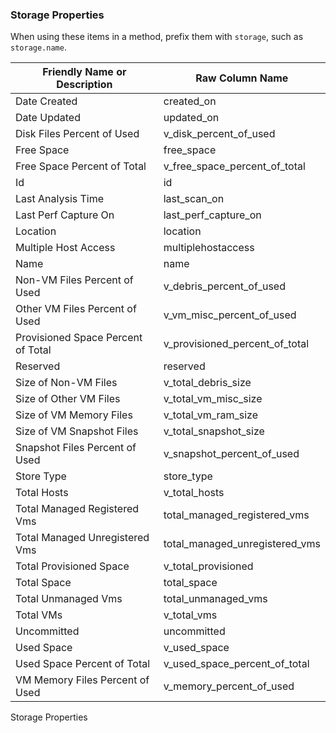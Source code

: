 ### Storage Properties

When using these items in a method, prefix them with `storage`, such as
`storage.name`.

| Friendly Name or Description       | Raw Column Name                    |
| ---------------------------------- | ---------------------------------- |
| Date Created                       | created\_on                        |
| Date Updated                       | updated\_on                        |
| Disk Files Percent of Used         | v\_disk\_percent\_of\_used         |
| Free Space                         | free\_space                        |
| Free Space Percent of Total        | v\_free\_space\_percent\_of\_total |
| Id                                 | id                                 |
| Last Analysis Time                 | last\_scan\_on                     |
| Last Perf Capture On               | last\_perf\_capture\_on            |
| Location                           | location                           |
| Multiple Host Access               | multiplehostaccess                 |
| Name                               | name                               |
| Non-VM Files Percent of Used       | v\_debris\_percent\_of\_used       |
| Other VM Files Percent of Used     | v\_vm\_misc\_percent\_of\_used     |
| Provisioned Space Percent of Total | v\_provisioned\_percent\_of\_total |
| Reserved                           | reserved                           |
| Size of Non-VM Files               | v\_total\_debris\_size             |
| Size of Other VM Files             | v\_total\_vm\_misc\_size           |
| Size of VM Memory Files            | v\_total\_vm\_ram\_size            |
| Size of VM Snapshot Files          | v\_total\_snapshot\_size           |
| Snapshot Files Percent of Used     | v\_snapshot\_percent\_of\_used     |
| Store Type                         | store\_type                        |
| Total Hosts                        | v\_total\_hosts                    |
| Total Managed Registered Vms       | total\_managed\_registered\_vms    |
| Total Managed Unregistered Vms     | total\_managed\_unregistered\_vms  |
| Total Provisioned Space            | v\_total\_provisioned              |
| Total Space                        | total\_space                       |
| Total Unmanaged Vms                | total\_unmanaged\_vms              |
| Total VMs                          | v\_total\_vms                      |
| Uncommitted                        | uncommitted                        |
| Used Space                         | v\_used\_space                     |
| Used Space Percent of Total        | v\_used\_space\_percent\_of\_total |
| VM Memory Files Percent of Used    | v\_memory\_percent\_of\_used       |

Storage Properties
